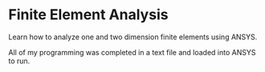 # Finite Element Analysis

Learn how to analyze one and two dimension finite elements using ANSYS.

All of my programming was completed in a text file and loaded into ANSYS to run.
